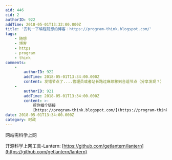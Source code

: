 ```yaml
---
aid: 446
cid: 2
authorID: 922
addTime: 2018-05-01T13:32:00.000Z
title: '安利一下编程随想的博客：https://program-think.blogspot.com/'
tags:
    - 随想
    - 博客
    - https
    - program
    - think
comments:
    -
        authorID: 922
        addTime: 2018-05-01T13:34:00.000Z
        content: 发错节点了....管理员或者站长路过麻烦移到合适节点（分享发现？）
    -
        authorID: 921
        addTime: 2018-05-01T13:34:00.000Z
        content: >-
            帮你插个链接
            [https://program-think.blogspot.com/](https://program-think.blogspot.com/)
date: 2018-05-01T13:34:00.000Z
category: 时政
---
```


网站需科学上网

开源科学上网工具-Lantern: [https://github.com/getlantern/lantern](https://github.com/getlantern/lantern)
